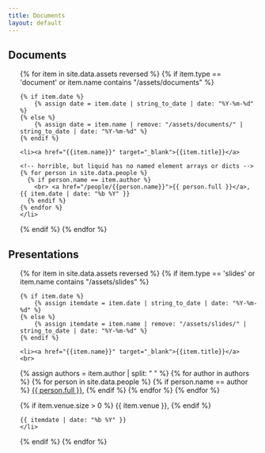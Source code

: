 ```yaml
---
title: Documents
layout: default
---
```


<!-- add items to _data/assets, and add materials to assets/documents and assets/slides -->

## Documents

<ul>
{% for item in site.data.assets reversed %}
  {% if item.type == 'document' or item.name contains "/assets/documents" %}

    {% if item.date %}
        {% assign date = item.date | string_to_date | date: "%Y-%m-%d" %}
    {% else %}
        {% assign date = item.name | remove: "/assets/documents/" | string_to_date | date: "%Y-%m-%d" %}
    {% endif %}

    <li><a href="{{item.name}}" target="_blank">{{item.title}}</a>
    
    <!-- horrible, but liquid has no named element arrays or dicts -->
    {% for person in site.data.people %}
      {% if person.name == item.author %}
        <br> <a href="/people/{{person.name}}">{{ person.full }}</a>, {{ item.date | date: "%b %Y" }}
      {% endif %}
    {% endfor %}
    </li>
  {% endif %}
{% endfor %}
</ul>

## Presentations

<ul>
{% for item in site.data.assets reversed %}
  {% if item.type == 'slides' or item.name contains "/assets/slides" %}

    {% if item.date %}
        {% assign itemdate = item.date | string_to_date | date: "%Y-%m-%d" %}
    {% else %}
        {% assign itemdate = item.name | remove: "/assets/slides/" | string_to_date | date: "%Y-%m-%d" %}
    {% endif %}

    <li><a href="{{item.name}}" target="_blank">{{item.title}}</a> 
    <br>
  {% assign authors = item.author | split: " " %}
  {% for author in authors %}
    <!-- horrible, but liquid has no named element arrays or dicts -->
    {% for person in site.data.people %}
      {% if person.name == author %}
        <a href="/people/{{person.name}}">{{ person.full }}</a>, 
      {% endif %}
    {% endfor %}
  {% endfor %}

  {% if item.venue.size > 0 %}
    {{ item.venue }},
  {% endif %}

    {{ itemdate | date: "%b %Y" }}
    </li>
  {% endif %}
{% endfor %}
</ul>





